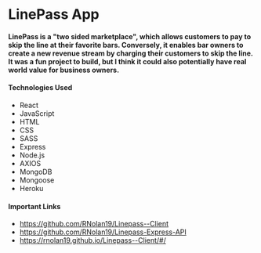 <h1>LinePass App</h1>

<h4>LinePass is a "two sided marketplace", which allows customers to pay to skip the line at their favorite bars.  Conversely, it enables
bar owners to create a new revenue stream by charging their customers to skip the line.  It was a fun project to build, but I think it
could also potentially have real world value for business owners.</h4>

<h4>Technologies Used</h4>
<ul>

<li>React</li>
<li>JavaScript</li>
<li>HTML</li>
<li>CSS</li>
<li>SASS</li>

<li>Express</li>
<li>Node.js</li>
<li>AXIOS</li>
<li>MongoDB</li>
<li>Mongoose</li>
<li>Heroku</li>
</ul>

<h4>Important Links</h4>

- https://github.com/RNolan19/Linepass--Client
- https://github.com/RNolan19/Linepass-Express-API
- https://rnolan19.github.io/Linepass--Client/#/
